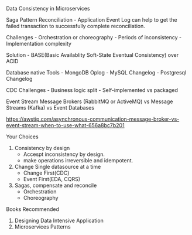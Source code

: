 Data Consistency in Microservices

Saga Pattern
Reconciliation
	- Application Event Log can help to get the failed transaction to successfully complete reconciliation.

Challenges
	- Orchestration or choreography
	- Periods of inconsistency
	- Implementation complexity

Solution
	- BASE(Basic Availablity Soft-State Eventual Consistency) over ACID
	
Database native Tools
	- MongoDB Oplog
	- MySQL Changelog
	- Postgresql Changelog

CDC Challenges
	- Business logic split
	- Self-implemented vs packaged

Event Stream
	Message Brokers	(RabbitMQ or ActiveMQ)
		vs
	Message Streams	(Kafka)
		vs
	Event Databases	
	
	
https://awstip.com/asynchronous-communication-message-broker-vs-event-stream-when-to-use-what-656a8bc7b201

Your Choices

1. Consistency by design
	- Accespt inconsistency by design.
	- make operations irreversible and idempotent.
2. Change Single datasource at a time
	- Change First(CDC)
	- Event First(EDA, CQRS)
3. Sagas, compensate and reconcile
	- Orchestration
	- Choreography
	
Books Recommended
1. Designing Data Intensive Application
2. Microservices Patterns
	
